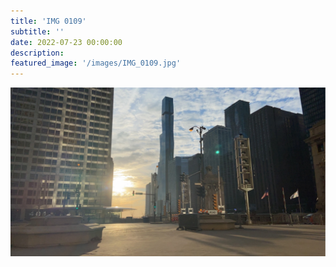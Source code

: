 ```yaml
---
title: 'IMG 0109'
subtitle: ''
date: 2022-07-23 00:00:00
description: 
featured_image: '/images/IMG_0109.jpg'
---
```


![](/images/IMG_0109.jpg)

